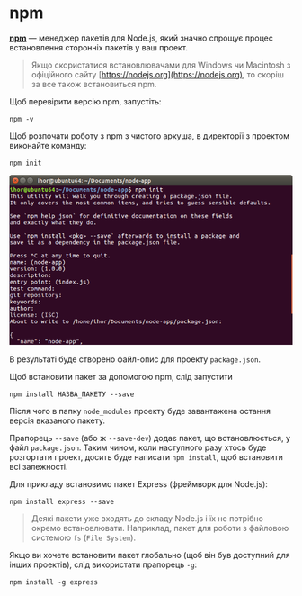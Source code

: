# npm

**[npm](https://www.npmjs.com)** — менеджер пакетів для Node.js, який значно спрощує процес встановлення сторонніх пакетів у ваш проект.

> Якщо скористатися встановлювачами для Windows чи Macintosh з офіційного сайту [https://nodejs.org](https://nodejs.org), то скоріш за все також встановиться npm.

Щоб перевірити версію npm, запустіть:

```
npm -v
```

Щоб розпочати роботу з npm з чистого аркуша, в директорії з проектом виконайте команду:

```
npm init
```

![$ npm init](/nodejs/npm_init.png)

В результаті буде створено файл-опис для проекту `package.json`.

Щоб встановити пакет за допомогою npm, слід запустити

```
npm install НАЗВА_ПАКЕТУ --save
```

Після чого в папку `node_modules` проекту буде завантажена остання версія вказаного пакету.

Прапорець `--save` (або ж `--save-dev`) додає пакет, що встановлюється, у файл `package.json`. Таким чином, коли наступного разу хтось буде розгортати проект, досить буде написати `npm install`, щоб встановити всі залежності.

Для прикладу встановимо пакет Express \(фреймворк для Node.js\):

```
npm install express --save
```

> Деякі пакети уже входять до складу Node.js і їх не потрібно окремо встановлювати. Наприклад, пакет для роботи з файловою системою `fs` (`File System`).

Якщо ви хочете встановити пакет глобально \(щоб він був доступний для інших проектів\), слід використати прапорець `-g`:

```
npm install -g express
```

